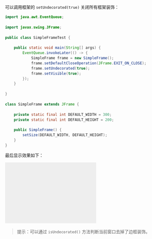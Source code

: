 可以调用框架的 `setUndecorated(true)` 关闭所有框架装饰：

```java
import java.awt.EventQueue;

import javax.swing.JFrame;

public class SimpleFrameTest {
	
	public static void main(String[] args) {
		EventQueue.invokeLater(() -> {
			SimpleFrame frame = new SimpleFrame();
			frame.setDefaultCloseOperation(JFrame.EXIT_ON_CLOSE);
			frame.setUndecorated(true);
			frame.setVisible(true);
		});
	}

}

class SimpleFrame extends JFrame {
	
	private static final int DEFAULT_WIDTH = 300;
	private static final int DEFAULT_HEIGHT = 200;
	
	public SimpleFrame() {
		setSize(DEFAULT_WIDTH, DEFAULT_HEIGHT);
	}
}
```

最后显示效果如下：

![01](./images/01.png)

> 提示：可以通过 `isUndecorated()` 方法判断当前窗口去掉了边框装饰。